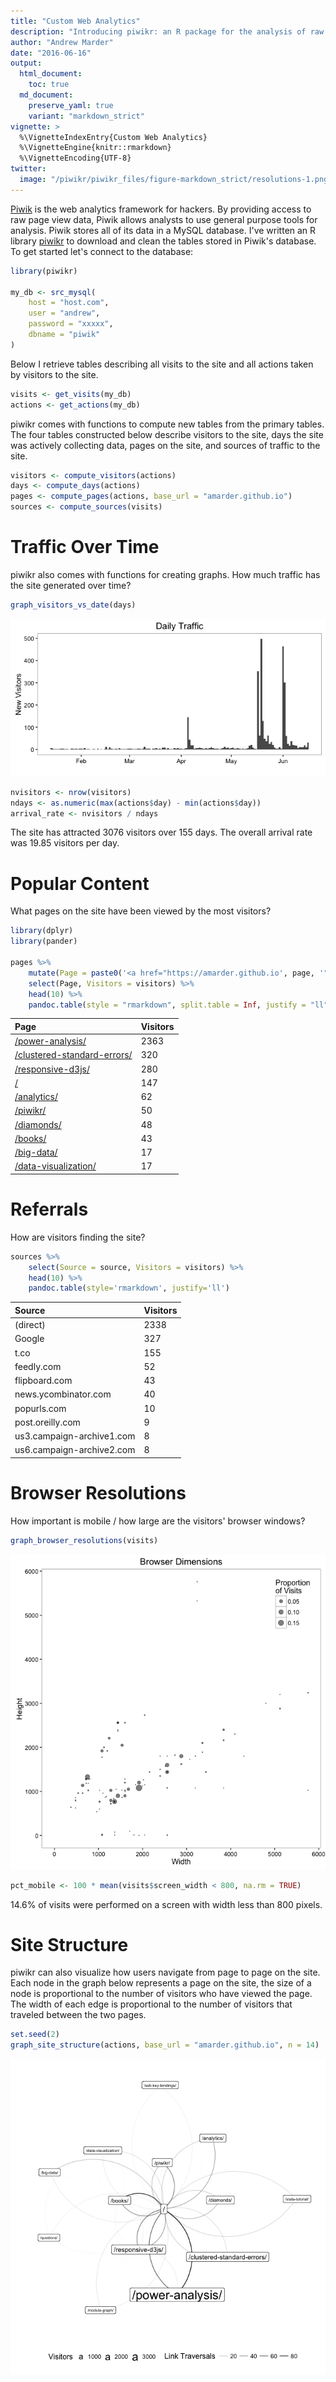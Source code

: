 ```yaml
---
title: "Custom Web Analytics"
description: "Introducing piwikr: an R package for the analysis of raw page view data."
author: "Andrew Marder"
date: "2016-06-16"
output:
  html_document:
    toc: true
  md_document:
    preserve_yaml: true
    variant: "markdown_strict"
vignette: >
  %\VignetteIndexEntry{Custom Web Analytics}
  %\VignetteEngine{knitr::rmarkdown}
  %\VignetteEncoding{UTF-8}
twitter:
  image: "/piwikr/piwikr_files/figure-markdown_strict/resolutions-1.png"
---
```




[Piwik][piwik] is the web analytics framework for hackers. By providing access to raw page view data, Piwik allows analysts to use general purpose tools for analysis. Piwik stores all of its data in a MySQL database. I've written an R library [piwikr][piwikr] to download and clean the tables stored in Piwik's database. To get started let's connect to the database:


```r
library(piwikr)

my_db <- src_mysql(
    host = "host.com",
    user = "andrew",
    password = "xxxxx",
    dbname = "piwik"
)
```



Below I retrieve tables describing all visits to the site and all actions taken by visitors to the site.


```r
visits <- get_visits(my_db)
actions <- get_actions(my_db)
```

piwikr comes with functions to compute new tables from the primary tables. The four tables constructed below describe visitors to the site, days the site was actively collecting data, pages on the site, and sources of traffic to the site.


```r
visitors <- compute_visitors(actions)
days <- compute_days(actions)
pages <- compute_pages(actions, base_url = "amarder.github.io")
sources <- compute_sources(visits)
```

# Traffic Over Time

piwikr also comes with functions for creating graphs. How much traffic has the site generated over time?


```r
graph_visitors_vs_date(days)
```

![](piwikr_files/figure-markdown_strict/traffic-1.png)

```r
nvisitors <- nrow(visitors)
ndays <- as.numeric(max(actions$day) - min(actions$day))
arrival_rate <- nvisitors / ndays
```

The site has attracted 3076 visitors over 155 days. The overall arrival rate was 19.85 visitors per day.

# Popular Content

What pages on the site have been viewed by the most visitors?


```r
library(dplyr)
library(pander)

pages %>%
    mutate(Page = paste0('<a href="https://amarder.github.io', page, '">', page, "</a>")) %>%
    select(Page, Visitors = visitors) %>%
    head(10) %>%
    pandoc.table(style = "rmarkdown", split.table = Inf, justify = "ll")
```



| Page                                                                                           | Visitors   |
|:-----------------------------------------------------------------------------------------------|:-----------|
| <a href="https://amarder.github.io/power-analysis/">/power-analysis/</a>                       | 2363       |
| <a href="https://amarder.github.io/clustered-standard-errors/">/clustered-standard-errors/</a> | 320        |
| <a href="https://amarder.github.io/responsive-d3js/">/responsive-d3js/</a>                     | 280        |
| <a href="https://amarder.github.io/">/</a>                                                     | 147        |
| <a href="https://amarder.github.io/analytics/">/analytics/</a>                                 | 62         |
| <a href="https://amarder.github.io/piwikr/">/piwikr/</a>                                       | 50         |
| <a href="https://amarder.github.io/diamonds/">/diamonds/</a>                                   | 48         |
| <a href="https://amarder.github.io/books/">/books/</a>                                         | 43         |
| <a href="https://amarder.github.io/big-data/">/big-data/</a>                                   | 17         |
| <a href="https://amarder.github.io/data-visualization/">/data-visualization/</a>               | 17         |

# Referrals

How are visitors finding the site?


```r
sources %>%
    select(Source = source, Visitors = visitors) %>%
    head(10) %>%
    pandoc.table(style='rmarkdown', justify='ll')
```



| Source                    | Visitors   |
|:--------------------------|:-----------|
| (direct)                  | 2338       |
| Google                    | 327        |
| t.co                      | 155        |
| feedly.com                | 52         |
| flipboard.com             | 43         |
| news.ycombinator.com      | 40         |
| popurls.com               | 10         |
| post.oreilly.com          | 9          |
| us3.campaign-archive1.com | 8          |
| us6.campaign-archive2.com | 8          |

# Browser Resolutions

How important is mobile / how large are the visitors' browser windows?


```r
graph_browser_resolutions(visits)
```

![](piwikr_files/figure-markdown_strict/resolutions-1.png)

```r
pct_mobile <- 100 * mean(visits$screen_width < 800, na.rm = TRUE)
```

14.6% of visits were performed on a screen with width less than 800 pixels.

# Site Structure

piwikr can also visualize how users navigate from page to page on the site. Each node in the graph below represents a page on the site, the size of a node is proportional to the number of visitors who have viewed the page. The width of each edge is proportional to the number of visitors that traveled between the two pages.


```r
set.seed(2)
graph_site_structure(actions, base_url = "amarder.github.io", n = 14)
```

![](piwikr_files/figure-markdown_strict/structure-1.png)

[piwik]: http://piwik.org/
[piwikr]: https://github.com/amarder/piwikr
